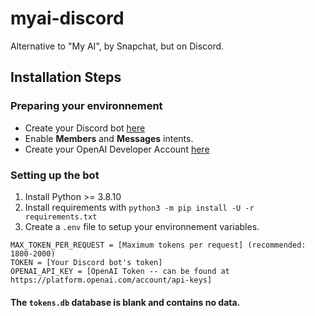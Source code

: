 # myai-discord
Alternative to "My AI", by Snapchat, but on Discord.
## Installation Steps
### Preparing your environnement
- Create your Discord bot [here](https://discord.com/developers/applications)
- Enable **Members** and **Messages** intents.
- Create your OpenAI Developer Account [here](https://platform.openai.com)
### Setting up the bot
1. Install Python >= 3.8.10
2. Install requirements with `python3 -m pip install -U -r requirements.txt`
3. Create a `.env` file to setup your environnement variables.
```
MAX_TOKEN_PER_REQUEST = [Maximum tokens per request] (recommended: 1800-2000)
TOKEN = [Your Discord bot's token]
OPENAI_API_KEY = [OpenAI Token -- can be found at https://platform.openai.com/account/api-keys]
```

#### The `tokens.db` database is blank and contains no data.
